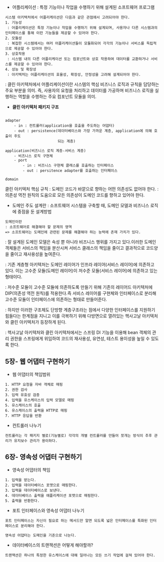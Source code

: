 
- 어플리케이션
: 특정 기능이나 작업을 수행하기 위해 설계된 소프트웨어 프로그램

```
시스템 아키텍처에서 어플리케이션은 다음과 같은 관점에서 고려되어야 한다.
1. 기능성
 : 어플리케이션은 특정 기능이나 작업을 수행하기 위해 설계되며, 사용자나 다른 시스템과의 인터페이스를 통해 이런 기능들을 제공할 수 있어야 한다. 
2. 모듈성
 : 복잡한 시스템에서는 여러 어플리케이션들이 모듈화되어 각각의 기능이나 서비스를 독립적으로 제공할 수 있어야 한다.
3. 상호작용
 : 시스템 내의 다른 어플리케이션 또는 컴포넌트와 상호 작용하여 데이터를 교환하거나 서비스를 제공할 수 있어야 한다.
4. 성능 및 확장성
 : 아키텍처는 어플리케이션의 효율성, 확장성, 안정성을 고려해 설계되어야 한다.
```

: 클린 아키텍처에서 어플리케이션이란 시스템의 핵심 비즈니스 로직과 규칙을 담당하는 주요 부분을 의미. 즉, 사용자의 요청을 처리하고 데이터를 가공하며 비즈니스 로직을 실행하는 역할을 수행하는 주요 컴포넌트 모듈을 의미.

- **클린 아키텍처 패키지 구조**
```

adapter 
	- in : 컨트롤러(application을 호출을 주도하는 어댑터)
	- out : persistence(데이터베이스와 가장 가까운 계층, application에 의해 호출이 주도
						되는 계층)

application(비즈니스 로직 계층-서비스 계층)
	- 비즈니스 로직 구현체 
	- port 
		- in : 비즈니스 구현체 클래스를 호출하는 인터페이스
		- out : persitence adapter를 호출하는 인터페이스 

domain

```

클린 아키텍처 핵심 규칙
: 도메인 코드가 바깥으로 향하는 어떤 의존성도 없어야 한다.
: 의존성 역전 원칙의 도움으로 모든 의존성이 도메인 코드를 향하고 있어야 한다.

- 도메인 주도 설계란
: 소프트웨어 시스템을 구축할 때, 도메인 모델과 비즈니스 로직에 중점을 둔 설계방법
```
도메인이란
: 소프트웨어로 해결해야 할 문제의 영역
=> 소프트웨어는 도메인에 관련된 문제를 해결해야 하는 능력에 존재 가치가 있다.
```
: 잘 설계된 도메인 모델은 속성 뿐 아니라 비즈니스 행위를 가지고 있다.이러한 도메인 객체들은 서비스의 책임을 분산시켜 서비스 클래스의 책임을 줄이고 결과적으로 코드양을 줄이고 재사용성을 높여준다.

: 기존 계층형 아키텍처는 도메인 레이어가 인프라 레이어(서비스 레이어)에 의존하고 있다. 이는 고수준 모듈(도메인 레이어)이 저수준 모듈(서비스 레이어)에 의존하고 있는 형태이다. 

: 저수준 모듈이 고수준 모듈에 의존하도록 만들기 위해 기존의 레이어드 아키텍처에 DIP(의존성 역전 원칙)를 적용한다.즉 서비스 레이어를 구현체와 인터페이스로 분리해 고수준 모듈이 인터페이스에 의존하는 형태로 만들어준다.

: 하지만 이러한 구조체도 단방향 계층구조라는 점에서 다양한 인터페이스를 지원하기 힘들다는 한계점을 지니고 이를 극복하기 위해 다방면으로 열려있는 헥사고날 아키텍처와 클린 아키텍처가 등장하게 된다. 

: 헥사고날 아키텍처와 클린 아키텍처에서는 스프링 DI 기능을 이용해 bean 객체의 관리 권한을 스프링에게 위임하여 코드의  재사용성, 유연성, 테스트 용이성을 높일 수 있도록 한다. 


## 5장- 웹 어댑터 구현하기
- 웹 어댑터의 책임범위
```
1. HTTP 요청을 자바 객체로 매핑
2. 권한 검사
3. 입력 유효성 검증
4. 입력을 유스케이스의 입력 모델로 매핑
5. 유스케이스의 호출
6. 유스케이스의 출력을 HTTP로 매핑
7. HTTP 응답을 반환
```

- 컨트롤러 나누기
```
컨트롤러는 각 패키지 별로(기능별로) 각각의 개별 컨트롤러를 만들어 쪼개는 방식이 추후 관리가 유지보수 관리가 용이하다.
```

## 6장- 영속성 어댑터 구현하기
- 영속성 어댑터의 책임
```
1. 입력을 받는다.
2. 입력을 데이터베이스 포맷으로 매핑한다.
3. 입력을 데이터베이스로 보낸다.
4. 데이터베이스 출력을 애플리케이션 포맷으로 매핑한다.
5. 출력을 반환한다. 
```

- 포트 인터페이스와 영속성 어댑터 나누기
```
포트 인터페이스는 자신이 필요로 하는 메서드만 알면 되도록 넓은 인터페이스를 특화된 인터페이스로 분리해야 한다.

영속성 어댑터는 도메인을 기준으로 나눈다.
```

- 데이터베이스의 트랜잭션은 어떻게 해야할까?
```
트랜잭션은 하나의 특정한 유스케이스에 대해 일어나는 모든 쓰기 작업에 걸쳐 있어야 한다.
```
